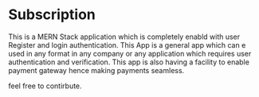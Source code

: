 # Subscription

This is a MERN Stack application which is completely enabld with user Register and login authentication.
This App is a general app which can e used in any format in any company or any application 
which requires user authentication and verification.
This app is also having a facility to enable payment gateway hence making payments seamless.

feel free to contirbute.
